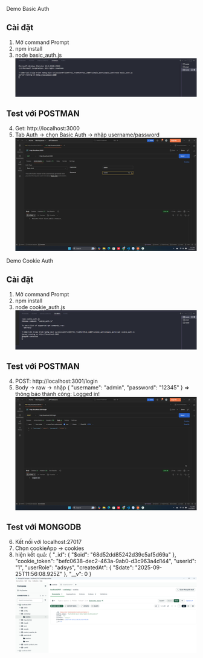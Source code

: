 Demo Basic Auth
## Cài đặt
1. Mở command Prompt
2. npm install
3. node basic_auth.js
![Ảnh minh họa](./public/img/A4.png)
## Test với POSTMAN 
4. Get: http://localhost:3000
5. Tab Auth → chọn Basic Auth → nhập username/password
![Ảnh minh họa](./public/img/A3.png)

Demo Cookie Auth
## Cài đặt
1. Mở command Prompt
2. npm install
3. node cookie_auth.js
![Ảnh minh họa](./public/img/A2.png)
## Test với POSTMAN 
4. POST: http://localhost:3001/login
5. Body -> raw -> nhập { "username": "admin", "password": "12345" } => thông báo thành công: Logged in!
![Ảnh minh họa](./public/img/A1.png)
## Test với MONGODB
6. Kết nối với localhost:27017
7. Chọn cookieApp -> cookies
8. hiện kết quả:
{
  "_id": {
    "$oid": "68d52dd85242d39c5af5d69a"
  },
  "cookie_token": "befc0638-dec2-463a-9ab0-d3c963a4d144",
  "userId": "1",
  "userRole": "adsys",
  "createdAt": {
    "$date": "2025-09-25T11:56:08.925Z"
  },
  "__v": 0
}
![Ảnh minh họa](./public/img/Screenshot%202025-09-25%20191016.png)
